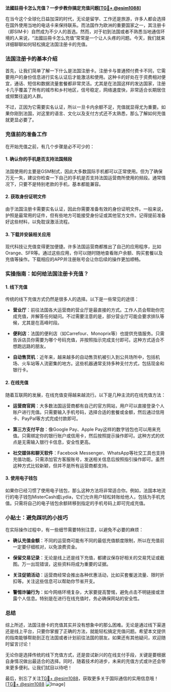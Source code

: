 **法國註冊卡怎么充值？一步步教你搞定充值问题[[TG💪+ @esim1088](https://t.me/s/esim1088)]**

在当今这个全球化日益加深的时代，无论是留学、工作还是旅游，许多人都会选择在国外使用当地的电话卡来保持联系。而法国作为欧洲的重要国家之一，其注册卡（即SIM卡）自然成为不少人的首选。然而，对于初到法国或者不熟悉当地通信环境的人来说，“法國註冊卡怎么充值”常常是一个让人头疼的问题。今天，我们就来详细聊聊如何轻松搞定法国注册卡的充值。

### 法国注册卡的基本介绍

首先，让我们简单了解一下什么是法国注册卡。注册卡与普通预付费卡不同，它需要用户的身份信息进行实名认证后才能激活和使用。这种卡的好处在于资费相对便宜，通话、短信和数据流量套餐都非常灵活。尤其是在法国这样的发达国家，注册卡几乎覆盖了所有的城市和乡村地区，信号稳定，网络速度快，非常适合长期居住或频繁往返的人群。

不过，正因为它需要实名认证，所以一旦卡内余额不足，充值就显得尤为重要。如果你刚到法国，对这里的语言、文化以及支付方式还不太熟悉，那么了解如何充值就更显必要了。

### 充值前的准备工作

在开始充值之前，有几个步骤是必不可少的：

#### 1. 确认你的手机是否支持法国频段
法国使用的主要是GSM制式，因此大多数国际手机都可以正常使用。但为了确保万无一失，建议你检查一下自己的手机是否支持法国运营商所使用的频段。通常情况下，只要不是特别老款的手机，基本都能兼容。

#### 2. 获取身份证明文件
由于法国注册卡需要实名认证，因此你需要准备有效的身份证明文件。一般来说，护照是最常用的证件，但有些地方可能接受身份证或其他官方文件。记得提前准备好这些材料，以免耽误激活流程。

#### 3. 下载并安装相关应用
现代科技让充值变得更加便捷。许多法国运营商都推出了自己的应用程序，比如Orange、SFR等。通过这些应用，你可以随时随地查看账户余额、购买套餐以及充值等操作。下载相应的APP并注册账号会让你后续的操作更加顺畅。

### 实操指南：如何给法国注册卡充值？

#### 1. 线下充值
传统的线下充值方式仍然是很多人的选择。以下是一些常见的途径：

- **营业厅**：前往法国各大运营商的营业厅是最直接的方式。工作人员会帮助你完成充值，并解答任何疑问。不过需要注意的是，部分营业厅可能会要求排队等候，尤其是在高峰时段。
  
- **便利店**：法国的便利店（如Carrefour、Monoprix等）也提供充值服务。只需告诉店员你需要为哪个号码充值，并按照指示完成支付即可。这种方式适合不想跑远路的朋友。

- **自动售货机**：近年来，越来越多的自动售货机被引入到公共场所中，包括机场、火车站等人流密集的地方。这些机器通常支持多种支付方式，包括现金和银行卡。

#### 2. 在线充值
随着互联网的发展，在线充值变得越来越流行。以下是几种主流的在线充值方法：

- **运营商官网**：大多数法国运营商都有自己的官方网站，用户可以直接登录个人账户进行充值。只需要输入手机号码，选择合适的套餐或金额，然后通过信用卡、PayPal等方式完成付款即可。

- **第三方支付平台**：像Google Pay、Apple Pay这样的数字钱包也可以用来充值。只需绑定你的银行账户或信用卡，然后按照提示操作即可。这种方式的优点是无需输入银行卡信息，安全性更高。

- **社交媒体和聊天软件**：Facebook Messenger、WhatsApp等社交工具也支持充值功能。只需添加官方客服账号，发送相关信息后按照指引操作即可。虽然这种方式比较新颖，但并不是所有运营商都支持。

#### 3. 使用电子钱包
如果你已经习惯了使用电子钱包，那么这种方法将非常适合你。例如，法国本地流行的电子钱包MisterCash或Lydia，它们允许用户轻松转账给他人，包括为手机充值。只需将自己的电子钱包余额转移到指定的手机号码上即可完成充值。

### 小贴士：避免踩坑的小技巧

在实际操作过程中，有一些细节需要特别注意，以避免不必要的麻烦：

- **确认充值金额**：不同的运营商可能有不同的最低充值额度限制，所以在充值前一定要仔细核对，以免浪费资金。

- **保留交易记录**：无论是线上还是线下充值，都建议保存好相关的交易凭证或截图。万一出现错误，这些资料将成为重要的证据。

- **关注促销活动**：运营商经常会推出各种优惠活动，比如买套餐送流量、限时折扣等。关注这些信息可以帮助你节省开支。

- **警惕诈骗行为**：如今网络环境复杂，大家要提高警惕，避免点击不明链接或泄露个人信息。特别是在进行在线充值时，务必确保网站的安全性。

### 总结

综上所述，法国注册卡的充值其实并没有想象中的那么困难。无论是通过线下渠道还是线上平台，只要你掌握了正确的方法，就能轻松搞定充值问题。希望本文提供的指南能够帮助到正在法国或者计划前往法国的朋友。如果还有其他疑问，欢迎随时留言讨论！

无论你是选择传统的线下充值方式，还是尝试新兴的在线支付手段，关键是要根据自身情况做出最适合的选择。同时，随着技术的进步，未来的充值方式或许还会带来更多便利。让我们拭目以待吧！

最后，别忘了关注[TG💪+ @esim1088](https://t.me/s/esim1088)，获取更多关于国际通信的实用信息哦！[[TG💪+ @esim1088](https://t.me/s/esim1088) ![Image](https://i.postimg.cc/4NQfJmqS/Snipaste-2025-05-13-00-14-12.png)]